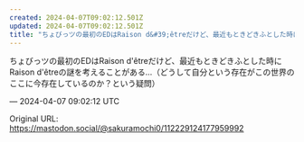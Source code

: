 ```yaml
---
created: 2024-04-07T09:02:12.501Z
updated: 2024-04-07T09:02:12.501Z
title: "ちょびっツの最初のEDはRaison d&#39;êtreだけど、最近もときどきふとした時にRaison d&#39;êtreの謎を考えることがある…（どうして[...]"
---
```


<p>ちょびっツの最初のEDはRaison d&#39;êtreだけど、最近もときどきふとした時にRaison d&#39;êtreの謎を考えることがある…（どうして自分という存在がこの世界のここに今存在しているのか？という疑問）</p>

&mdash; 2024-04-07 09:02:12 UTC

Original URL: https://mastodon.social/@sakuramochi0/112229124177959992
